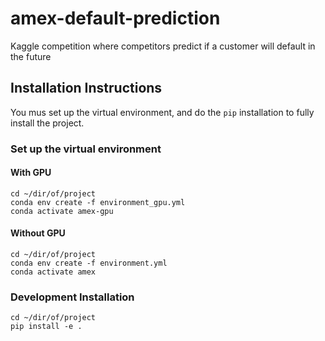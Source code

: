 # amex-default-prediction
Kaggle competition where competitors predict if a customer will default in the future

## Installation Instructions

You mus set up the virtual environment, and do the `pip` installation to fully install the project.

### Set up the virtual environment

#### With GPU

```
cd ~/dir/of/project
conda env create -f environment_gpu.yml
conda activate amex-gpu
```

#### Without GPU

```
cd ~/dir/of/project
conda env create -f environment.yml
conda activate amex
```

### Development Installation

```
cd ~/dir/of/project
pip install -e .
```
